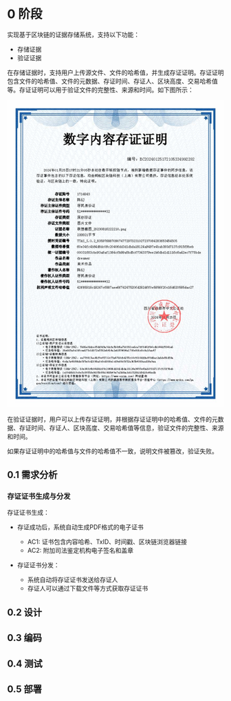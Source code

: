 # 0 阶段

实现基于区块链的证据存储系统，支持以下功能：    

- 存储证据
- 验证证据

在存储证据时，支持用户上传源文件、文件的哈希值，并生成存证证明。存证证明包含文件的哈希值、文件的元数据、存证时间、存证人、区块高度、交易哈希值等。存证证明可以用于验证文件的完整性、来源和时间。如下图所示：

![存证证明](./fig/image.png)    

在验证证据时，用户可以上传存证证明，并根据存证证明中的哈希值、文件的元数据、存证时间、存证人、区块高度、交易哈希值等信息，验证文件的完整性、来源和时间。

如果存证证明中的哈希值与文件的哈希值不一致，说明文件被篡改，验证失败。

## 0.1 需求分析

### 存证证书生成与分发

存证证书生成：

- 存证成功后，系统自动生成PDF格式的电子证书
    + AC1: 证书包含内容哈希、TxID、时间戳、区块链浏览器链接
    + AC2: 附加司法鉴定机构电子签名和盖章

- 存证证书分发：
    + 系统自动将存证证书发送给存证人
    + 存证人可以通过下载文件等方式获取存证证书


## 0.2 设计

## 0.3 编码

## 0.4 测试

## 0.5 部署